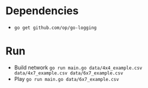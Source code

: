# Dependencies
  * `go get github.com/op/go-logging`

# Run
  * Build network `go run main.go data/4x4_example.csv data/4x7_example.csv data/6x7_example.csv`
  * Play `go run main.go data/6x7_example.csv`